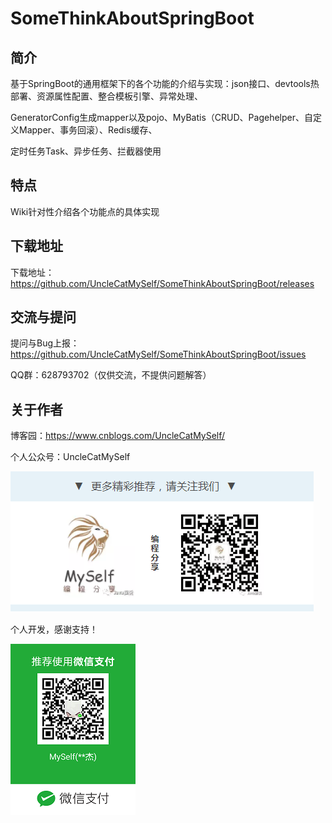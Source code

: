 # SomeThinkAboutSpringBoot

## 简介
基于SpringBoot的通用框架下的各个功能的介绍与实现：json接口、devtools热部署、资源属性配置、整合模板引擎、异常处理、

GeneratorConfig生成mapper以及pojo、MyBatis（CRUD、Pagehelper、自定义Mapper、事务回滚）、Redis缓存、

定时任务Task、异步任务、拦截器使用

## 特点

Wiki针对性介绍各个功能点的具体实现

## 下载地址

下载地址：https://github.com/UncleCatMySelf/SomeThinkAboutSpringBoot/releases

## 交流与提问

提问与Bug上报：https://github.com/UncleCatMySelf/SomeThinkAboutSpringBoot/issues

QQ群：628793702（仅供交流，不提供问题解答）

## 关于作者

博客园：https://www.cnblogs.com/UncleCatMySelf/

个人公众号：UncleCatMySelf

![Image text](https://raw.githubusercontent.com/UncleCatMySelf/img-myself/master/img/%E5%85%AC%E4%BC%97%E5%8F%B7.png)

个人开发，感谢支持！

![Image text](https://raw.githubusercontent.com/UncleCatMySelf/img-myself/master/img/%E4%BB%98%E6%AC%BE.png)
